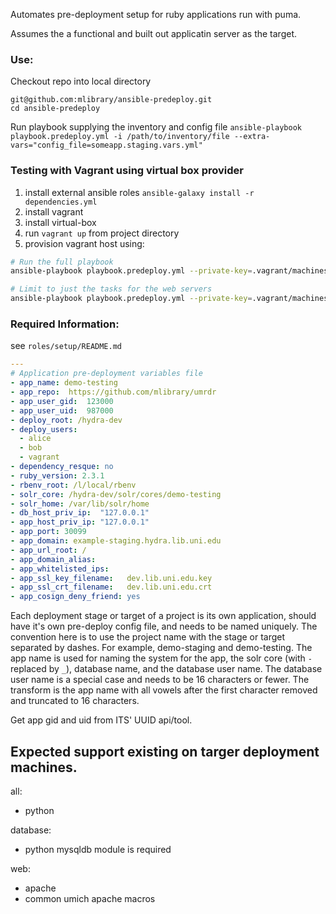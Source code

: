Automates pre-deployment setup for ruby applications run with puma.

Assumes the a functional and built out applicatin server as the target.

### Use:
Checkout repo into local directory
```
git@github.com:mlibrary/ansible-predeploy.git
cd ansible-predeploy
```
Run playbook supplying the inventory and config file
`ansible-playbook playbook.predeploy.yml -i /path/to/inventory/file --extra-vars="config_file=someapp.staging.vars.yml"`

### Testing with Vagrant using virtual box provider
1. install external ansible roles `ansible-galaxy install -r dependencies.yml`
1. install vagrant
2. install virtual-box
3. run `vagrant up` from project directory
5. provision vagrant host using:

```bash
# Run the full playbook
ansible-playbook playbook.predeploy.yml --private-key=.vagrant/machines/default/virtualbox/private_key -u vagrant -i inventory/vagrant --extra-vars="config_file=./vars/example-vars-staging.yml"

# Limit to just the tasks for the web servers
ansible-playbook playbook.predeploy.yml --private-key=.vagrant/machines/default/virtualbox/private_key -u vagrant -i inventory/vagrant --extra-vars="config_file=./vars/example-vars-staging.yml" -l web

```

### Required Information:
see `roles/setup/README.md`

```yaml
---
# Application pre-deployment variables file
- app_name: demo-testing
- app_repo:  https://github.com/mlibrary/umrdr
- app_user_gid:  123000
- app_user_uid:  987000
- deploy_root: /hydra-dev
- deploy_users:
  - alice
  - bob
  - vagrant
- dependency_resque: no
- ruby_version: 2.3.1
- rbenv_root: /l/local/rbenv
- solr_core: /hydra-dev/solr/cores/demo-testing
- solr_home: /var/lib/solr/home
- db_host_priv_ip:  "127.0.0.1"
- app_host_priv_ip: "127.0.0.1"
- app_port: 30099
- app_domain: example-staging.hydra.lib.uni.edu
- app_url_root: /
- app_domain_alias:
- app_whitelisted_ips:
- app_ssl_key_filename:   dev.lib.uni.edu.key
- app_ssl_crt_filename:   dev.lib.uni.edu.crt
- app_cosign_deny_friend: yes
```

Each deployment stage or target of a project is its own application, should have it's own pre-deploy config file, and needs to be named uniquely.  The convention here is to use the project name with the stage or target separated by dashes.  For example, demo-staging and demo-testing.  The app name is used for naming the system for the app, the solr core (with `-` replaced by `_`), database name, and the database user name.  The database user name is a special case and needs to be 16 characters or fewer. The transform is the app name with all vowels after the first character removed and truncated to 16 characters.  


Get app gid and uid from ITS' UUID api/tool.

## Expected support existing on targer deployment machines.
all:
* python

database:
* python mysqldb module is required

web:
* apache
* common umich apache macros



